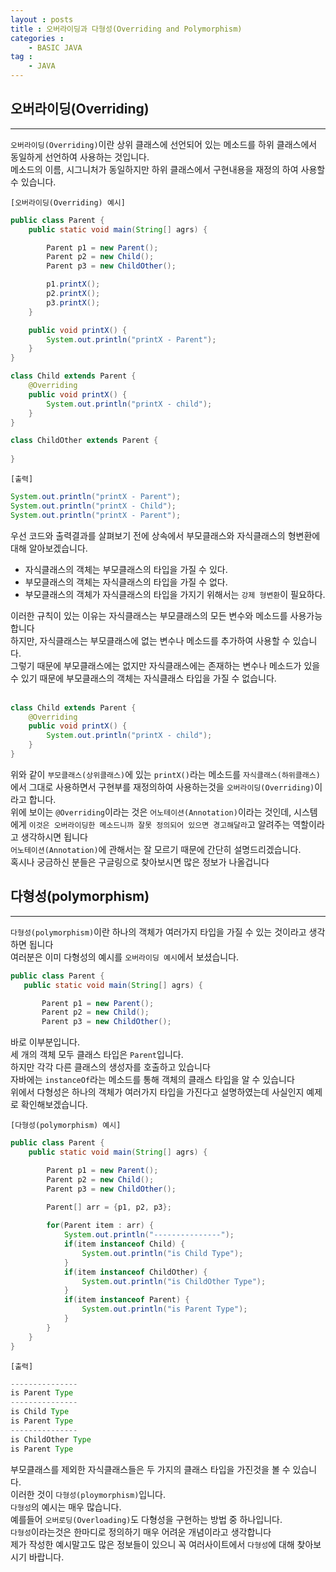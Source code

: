 ```yaml
---
layout : posts
title : 오버라이딩과 다형성(Overriding and Polymorphism)
categories :
    - BASIC JAVA
tag : 
    - JAVA
---
```


## __오버라이딩(Overriding)__
---
`오버라이딩(Overriding)`이란 상위 클래스에 선언되어 있는 메소드를 하위 클래스에서 동일하게 선언하여 사용하는 것입니다.<br>
메소드의 이름, 시그니처가 동일하지만 하위 클래스에서 구현내용을 재정의 하여 사용할 수 있습니다.<br>

`[오버라이딩(Overriding) 예시]`
```java
public class Parent {
    public static void main(String[] agrs) {

        Parent p1 = new Parent();
        Parent p2 = new Child();
        Parent p3 = new ChildOther();

        p1.printX();
        p2.printX();
        p3.printX();
    }

    public void printX() {
        System.out.println("printX - Parent");
    }
}

class Child extends Parent {
    @Overriding
    public void printX() {
        System.out.println("printX - child");
    }
}

class ChildOther extends Parent {
    
}
```
`[출력]`
```java
System.out.println("printX - Parent");
System.out.println("printX - Child");
System.out.println("printX - Parent");
```

우선 코드와 출력결과를 살펴보기 전에 상속에서 부모클래스와 자식클래스의 형변환에 대해 알아보겠습니다.<br>

- 자식클래스의 객체는 부모클래스의 타입을 가질 수 있다.
- 부모클래스의 객체는 자식클래스의 타입을 가질 수 없다.
- 부모클래스의 객체가 자식클래스의 타입을 가지기 위해서는 `강제 형변환`이 필요하다.

이러한 규칙이 있는 이유는 자식클래스는 부모클래스의 모든 변수와 메소드를 사용가능합니다<br>
하지만, 자식클래스는 부모클래스에 없는 변수나 메소드를 추가하여 사용할 수 있습니다.<br>
그렇기 때문에 부모클래스에는 없지만 자식클래스에는 존재하는 변수나 메소드가 있을 수 있기 때문에 부모클래스의 객체는 자식클래스 타입을 가질 수 없습니다.<br>
<br>
```java
class Child extends Parent {
    @Overriding
    public void printX() {
        System.out.println("printX - child");
    }
}
```
위와 같이 `부모클래스(상위클래스)`에 있는 `printX()`라는 메소드를 `자식클래스(하위클래스)`에서 그대로 사용하면서 구현부를 재정의하여 사용하는것을 `오버라이딩(Overriding)`이라고 합니다.<br>
위에 보이는 `@Overriding`이라는 것은 `어노테이션(Annotation)`이라는 것인데, 시스템에게 `이것은 오버라이딩한 메소드니까 잘못 정의되어 있으면 경고해달라`고 알려주는 역할이라고 생각하시면 됩니다<br>
`어노테이션(Annotation)`에 관해서는 잘 모르기 때문에 간단히 설명드리겠습니다.<br>
혹시나 궁금하신 분들은 구글링으로 찾아보시면 많은 정보가 나올겁니다<br>

## __다형성(polymorphism)__
---
`다형성(polymorphism)`이란 하나의 객체가 여러가지 타입을 가질 수 있는 것이라고 생각하면 됩니다<br>
여러분은 이미 다형성의 예시를 `오버라이딩 예시`에서 보셨습니다.<br>

 ```java
 public class Parent {
    public static void main(String[] agrs) {

        Parent p1 = new Parent();
        Parent p2 = new Child();
        Parent p3 = new ChildOther();
```
바로 이부분입니다.<br>
세 개의 객체 모두 클래스 타입은 `Parent`입니다.<br>
하지만 각각 다른 클래스의 생성자를 호출하고 있습니다<br>
자바에는 `instanceOf`라는 메소드를 통해 객체의 클래스 타입을 알 수 있습니다<br>
위에서 다형성은 하나의 객체가 여러가지 타입을 가진다고 설명하였는데 사실인지 예제로 확인해보겠습니다.<br>

`[다형성(polymorphism) 예시]`
```java
public class Parent {
    public static void main(String[] agrs) {

        Parent p1 = new Parent();
        Parent p2 = new Child();
        Parent p3 = new ChildOther();

        Parent[] arr = {p1, p2, p3};
        
        for(Parent item : arr) {
        	System.out.println("---------------");
        	if(item instanceof Child) {
        		System.out.println("is Child Type");
        	} 
        	if(item instanceof ChildOther) {
        		System.out.println("is ChildOther Type");
        	} 
        	if(item instanceof Parent) {
        		System.out.println("is Parent Type");
        	}
        }
    }
}
```

`[출력]`
```java
---------------
is Parent Type
---------------
is Child Type
is Parent Type
---------------
is ChildOther Type
is Parent Type
```
부모클래스를 제외한 자식클래스들은 두 가지의 클래스 타입을 가진것을 볼 수 있습니다.<br>
이러한 것이 `다형성(ploymorphism)`입니다.<br>
`다형성`의 예시는 매우 많습니다.<br>
예를들어 `오버로딩(Overloading)`도 다형성을 구현하는 방법 중 하나입니다.<br>
`다형성`이라는것은 한마디로 정의하기 매우 어려운 개념이라고 생각합니다<br>
제가 작성한 예시말고도 많은 정보들이 있으니 꼭 여러사이트에서 `다형성`에 대해 찾아보시기 바랍니다.
